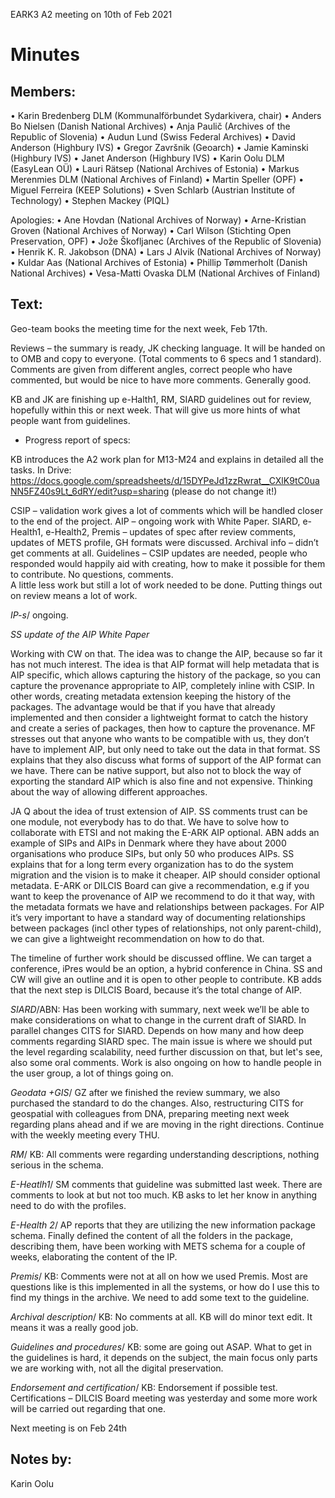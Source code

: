 EARK3 A2 meeting on 10th of Feb 2021

# Minutes

## Members:

• Karin Bredenberg DLM (Kommunalförbundet Sydarkivera, chair)
• Anders Bo Nielsen (Danish National Archives)
• Anja Paulič (Archives of the Republic of Slovenia) 
• Audun Lund (Swiss Federal Archives)
• David Anderson (Highbury IVS)
• Gregor Završnik (Geoarch)
• Jamie Kaminski (Highbury IVS)
• Janet Anderson (Highbury IVS)
• Karin Oolu DLM (EasyLean OÜ)
• Lauri Rätsep (National Archives of Estonia)
• Markus Merenmies DLM (National Archives of Finland)
• Martin Speller (OPF) 
• Miguel Ferreira (KEEP Solutions)
• Sven Schlarb (Austrian Institute of Technology)
• Stephen Mackey (PIQL)

Apologies: 
• Ane Hovdan (National Archives of Norway)
• Arne-Kristian Groven (National Archives of Norway) 
• Carl Wilson (Stichting Open Preservation, OPF)
• Jože Škofljanec (Archives of the Republic of Slovenia)
• Henrik K. R. Jakobson (DNA)
• Lars J Alvik (National Archives of Norway)
• Kuldar Aas (National Archives of Estonia)
• Phillip Tømmerholt (Danish National Archives)
• Vesa-Matti Ovaska DLM (National Archives of Finland)



## Text: 

Geo-team books the meeting time for the next week, Feb 17th.

Reviews – the summary is ready, JK checking language. It will be handed on to OMB and copy to everyone. (Total comments to 6 specs and 1 standard). Comments are given from different angles, correct people who have commented, but would be nice to have more comments. Generally good. 

KB and JK are finishing up e-Halth1, RM,  SIARD guidelines out for review, hopefully within this or next week. That will give us more hints of what people want from guidelines.   

- Progress report of specs:

KB introduces the A2 work plan for M13-M24 and explains in detailed all the tasks. In Drive: https://docs.google.com/spreadsheets/d/15DYPeJd1zzRwrat__CXlK9tC0uaNN5FZ40s9Lt_6dRY/edit?usp=sharing (please do not change it!)

CSIP – validation work gives a lot of comments which will be handled closer to the end of the project.
AIP – ongoing work with White Paper.
SIARD, e-Health1, e-Health2, Premis – updates of spec after review comments, updates of METS profile, GH formats were discussed. Archival info – didn’t get comments at all.
Guidelines – CSIP updates are needed, people who responded would happily aid with creating, how to make it possible for them to contribute. 
No questions, comments.  
A little less work but still a lot of work needed to be done. Putting things out on review means a lot of work. 

*IP-s*/ ongoing. 

*SS update of the AIP White Paper*

Working with CW on that. The idea was to change the AIP, because so far it has not much interest. The idea is that AIP format will help metadata that is AIP specific, which allows capturing the history of the package, so you can capture the provenance appropriate to AIP, completely inline with CSIP. In other words, creating metadata extension keeping the history of the packages. The advantage would be that if you have that already implemented and then consider a lightweight format to catch the history and create a series of packages, then how to capture the provenance. MF stresses out that anyone who wants to be compatible with us, they don’t have to implement AIP, but only need to take out the data in that format. SS explains that they also discuss what forms of support of the AIP format can we have. There can be native support, but also not to block the way of exporting the standard AIP which is also fine and not expensive. Thinking about the way of allowing different approaches. 

JA Q about the idea of trust extension of AIP. SS comments trust can be one module, not everybody has to do that. We have to solve how to collaborate with ETSI and not making the E-ARK AIP optional. ABN adds an example of SIPs and AIPs in Denmark where they have about 2000  organisations who produce SIPs, but only 50 who produces AIPs. SS explains that for a long term every organization has to do the system migration and the vision is to make it cheaper. AIP should consider optional metadata. E-ARK or DILCIS Board can give a recommendation, e.g if you want to keep the provenance of AIP we recommend to do it that way, with the metadata formats we have and relationships between packages. For AIP it’s very important to have a standard way of documenting relationships between packages (incl other types of relationships, not only parent-child), we can give a lightweight recommendation on how to do that.

The timeline of further work should be discussed offline. We can target a conference, iPres would be an option, a hybrid conference in China. SS and CW will give an outline and it is open to other people to contribute. KB adds that the next step is DILCIS Board, because it’s the total change of AIP.  
                                                                                                                         
*SIARD*/ABN: Has been working with summary, next week we’ll be able to make considerations on what to change in the current draft of SIARD. In parallel changes CITS for SIARD. Depends on how many and how deep comments regarding SIARD spec. The main issue is where we should put the level regarding scalability, need further discussion on that, but let's see, also some oral comments.  Work is also ongoing on how to handle people in the user group, a lot of things going on. 

*Geodata +GIS*/ GZ after we finished the review summary, we also purchased the standard to do the changes. Also, restructuring CITS for geospatial with colleagues from DNA, preparing meeting next week regarding plans ahead and if we are moving in the right directions. Continue with the weekly meeting every THU. 

*RM*/ KB: All comments were regarding understanding descriptions, nothing serious in the schema.  

*E-Heatlh1*/ SM comments that guideline was submitted last week. There are comments to look at but not too much. KB asks to let her know in anything need to do with the profiles.  

*E-Health 2*/ AP reports that they are utilizing the new information package schema. Finally defined the content of all the folders in the package, describing them, have been working with METS schema for a couple of weeks, elaborating the content of the IP. 

*Premis*/ KB: Comments were not at all on how we used Premis. Most are questions like is this implemented in all the systems, or how do I use this to find my things in the archive. We need to add some text to the guideline.

*Archival description*/ KB: No comments at all. KB will do minor text edit. It means it was a really good job.  

*Guidelines and procedures*/ KB: some are going out ASAP. What to get in the guidelines is hard, it depends on the subject, the main focus only parts we are working with, not all the digital preservation. 

*Endorsement and certification*/ KB: Endorsement if possible test. Certifications – DILCIS Board meeting was yesterday and some more work will be carried out regarding that one.

Next meeting is on Feb 24th 

## Notes by: 

Karin Oolu
